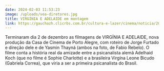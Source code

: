 ```yaml
---
date: 2024-02-03 11:53:23
image: /uploads/vea-diretores.jpg
title: VIRGÍNIA E ADELAIDE em montagem
link: https://gauchazh.clicrbs.com.br/cultura-e-lazer/cinema/noticia/2023/11/casa-da-rua-coronel-bordini-vira-cenario-para-novo-filme-de-jorge-furtado-e-yasmin-thayna-clplbxixa001m013l418b1gev.html
---
```

T﻿erminaram dia 2 de dezembro as filmagens de VIRGÍNIA E ADELAIDE, nova produção da Casa de Cinema de Porto Alegre, com roteiro de Jorge Furtado e direção dele e de Yasmin Thayná (ambos na foto, de Fabio Rebelo). O filme conta a história real da amizade entre a psicanalista alemã Adelhaid Koch (que no filme é Sophie Charlotte) e a brasileira Virgína Leone Bicudo (Gabriela Correa), que viria a ser a primeira psicanalista do Brasil.